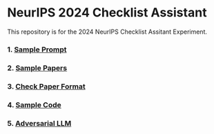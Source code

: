 # NeurIPS 2024 Checklist Assistant

This repository is for the 2024 NeurIPS Checklist Assitant Experiment.

### 1. [Sample Prompt](/SamplePrompt/)

### 2. [Sample Papers](/SamplePapers/)

### 3. [Check Paper Format](/CheckPaperFormat/)

### 4. [Sample Code](/SampleCode/)

### 5. [Adversarial LLM](/AdversarialLLM/)
